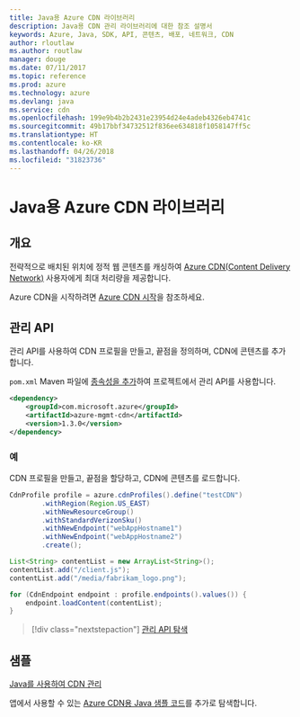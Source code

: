 ```yaml
---
title: Java용 Azure CDN 라이브러리
description: Java용 CDN 관리 라이브러리에 대한 참조 설명서
keywords: Azure, Java, SDK, API, 콘텐츠, 배포, 네트워크, CDN
author: rloutlaw
ms.author: routlaw
manager: douge
ms.date: 07/11/2017
ms.topic: reference
ms.prod: azure
ms.technology: azure
ms.devlang: java
ms.service: cdn
ms.openlocfilehash: 199e9b4b2b2431e23954d24e4adeb4326eb4741c
ms.sourcegitcommit: 49b17bbf34732512f836ee634818f1058147ff5c
ms.translationtype: HT
ms.contentlocale: ko-KR
ms.lasthandoff: 04/26/2018
ms.locfileid: "31823736"
---
```

# <a name="azure-cdn-libraries-for-java"></a>Java용 Azure CDN 라이브러리

## <a name="overview"></a>개요

전략적으로 배치된 위치에 정적 웹 콘텐츠를 캐싱하여 [Azure CDN(Content Delivery Network)](/azure/cdn/cdn-overview) 사용자에게 최대 처리량을 제공합니다.

Azure CDN을 시작하려면 [Azure CDN 시작](/azure/cdn/cdn-create-new-endpoint)을 참조하세요.

## <a name="management-api"></a>관리 API

관리 API를 사용하여 CDN 프로필을 만들고, 끝점을 정의하며, CDN에 콘텐츠를 추가합니다.

`pom.xml` Maven 파일에 [종속성을 추가](https://maven.apache.org/guides/getting-started/index.html#How_do_I_use_external_dependencies)하여 프로젝트에서 관리 API를 사용합니다.

```XML
<dependency>
    <groupId>com.microsoft.azure</groupId>
    <artifactId>azure-mgmt-cdn</artifactId>
    <version>1.3.0</version>
</dependency>
```   

### <a name="example"></a>예

CDN 프로필을 만들고, 끝점을 할당하고, CDN에 콘텐츠를 로드합니다.

```java
CdnProfile profile = azure.cdnProfiles().define("testCDN")
        .withRegion(Region.US_EAST)
        .withNewResourceGroup()
        .withStandardVerizonSku()
        .withNewEndpoint("webAppHostname1")
        .withNewEndpoint("webAppHostname2")
        .create();

List<String> contentList = new ArrayList<String>();
contentList.add("/client.js");
contentList.add("/media/fabrikam_logo.png");

for (CdnEndpoint endpoint : profile.endpoints().values()) {
    endpoint.loadContent(contentList);
}
```

> [!div class="nextstepaction"]
> [관리 API 탐색](/java/api/overview/azure/cdn/management)

## <a name="samples"></a>샘플

[Java를 사용하여 CDN 관리](https://github.com/Azure-Samples/cdn-java-manage-cdn)

앱에서 사용할 수 있는 [Azure CDN용 Java 샘플 코드](https://azure.microsoft.com/resources/samples/?platform=java&term=cdn)를 추가로 탐색합니다.